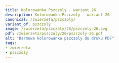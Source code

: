 ```yaml
---
title: Kolorowanka Pszczoly - wariant 26
description: Kolorowanka Pszczoly - wariant 26
canonical: /zwierzeta/pszczoly/
variant_of: pszczoly
image: /zwierzeta/pszczoly/26/pszczoly-26.svg
pdf: /zwierzeta/pszczoly/26/pszczoly-26.pdf
alt: "Darmowa kolorowanka pszczoly do druku PDF"
tags:
- zwierzeta
- pszczoly
---
```


